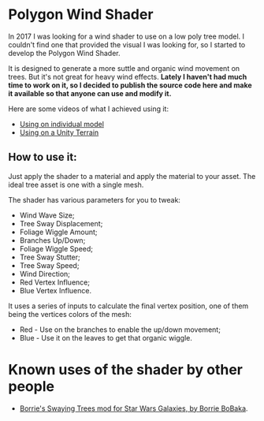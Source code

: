 # Polygon Wind Shader
In 2017 I was looking for a wind shader to use on a low poly tree model. I couldn't find one that provided the visual I was looking for, so I started to develop the Polygon Wind Shader. 

It is designed to generate a more suttle and organic wind movement on trees. But it's not great for heavy wind effects.
**Lately I haven't had much time to work on it, so I decided to publish the source code here and make it available so that anyone can use and modify it.**

Here are some videos of what I achieved using it:

  - [Using on individual model](https://youtu.be/nG-dmBiyHXc)
  - [Using on a Unity Terrain](https://youtu.be/CGLFoZXgCKA)

## How to use it:

Just apply the shader to a material and apply the material to your asset. The ideal tree asset is one with a single mesh.

The shader has various parameters for you to tweak:
  - Wind Wave Size;
  - Tree Sway Displacement;
  - Foliage Wiggle Amount;
  - Branches Up/Down;
  - Foliage Wiggle Speed;
  - Tree Sway Stutter;
  - Tree Sway Speed;
  - Wind Direction;
  - Red Vertex Influence;
  - Blue Vertex Influence.
  
It uses a series of inputs to calculate the final vertex position, one of them being the vertices colors of the mesh:

  - Red - Use on the branches to enable the up/down movement;
  - Blue - Use it on the leaves to get that organic wiggle.

# Known uses of the shader by other people
 - [Borrie's Swaying Trees mod for Star Wars Galaxies, by Borrie BoBaka](https://modthegalaxy.com/index.php?resources/borries-swaying-trees.72/).
